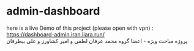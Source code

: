 # admin-dashboard

here is a live Demo of this project (please open with vpn)	: <br/>
https://dashboard-admin.iran.liara.run/ <br/>
پروژه مباحث ویژه - اعضا گروه محمد عرفان لطفی و امیر کشاورز و علی بیطرفان
